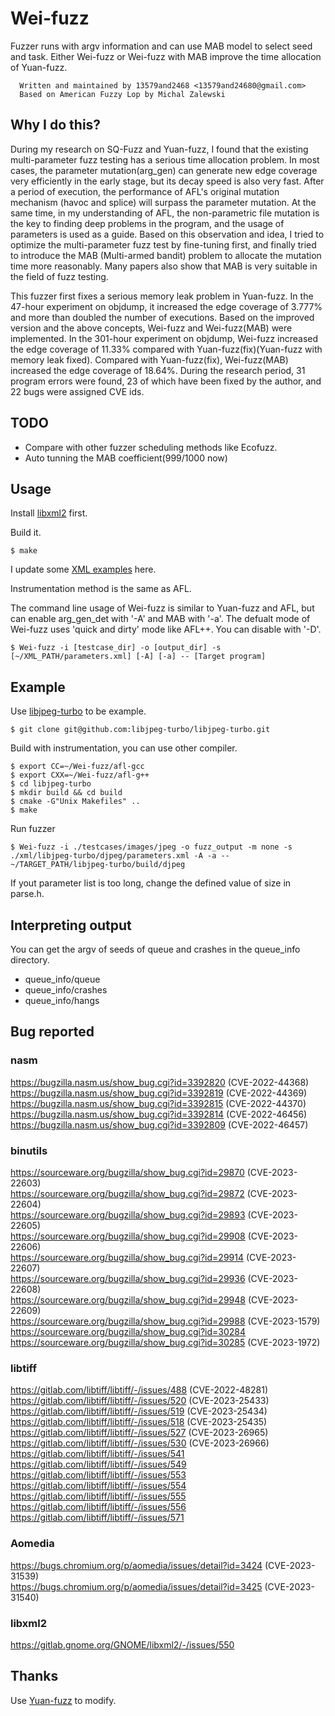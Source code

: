 # Wei-fuzz
Fuzzer runs with argv information and can use MAB model to select seed and task.
Either Wei-fuzz or Wei-fuzz with MAB improve the time allocation of Yuan-fuzz. 

```
  Written and maintained by 13579and2468 <13579and24680@gmail.com>
  Based on American Fuzzy Lop by Michal Zalewski
```

## Why I do this?
During my research on SQ-Fuzz and Yuan-fuzz, I found that the existing multi-parameter fuzz testing has a serious time allocation problem. In most cases, the parameter mutation(arg_gen) can generate new edge coverage very efficiently in the early stage, but its decay speed is also very fast. After a period of execution, the performance of AFL's original mutation mechanism (havoc and splice) will surpass the parameter mutation. At the same time, in my understanding of AFL, the non-parametric file mutation is the key to finding deep problems in the program, and the usage of parameters is used as a guide. Based on this observation and idea, I tried to optimize the multi-parameter fuzz test by fine-tuning first, and finally tried to introduce the MAB (Multi-armed bandit) problem to allocate the mutation time more reasonably. Many papers also show that MAB is very suitable in the field of fuzz testing.

This fuzzer first fixes a serious memory leak problem in Yuan-fuzz. In the 47-hour experiment on objdump, it increased the edge coverage of 3.777% and more than doubled the number of executions. Based on the improved version and the above concepts, Wei-fuzz and Wei-fuzz(MAB) were implemented. In the 301-hour experiment on objdump, Wei-fuzz increased the edge coverage of 11.33% compared with Yuan-fuzz(fix)(Yuan-fuzz with memory leak fixed). Compared with Yuan-fuzz(fix), Wei-fuzz(MAB) increased the edge coverage of 18.64%. During the research period, 31 program errors were found, 23 of which have been fixed by the author, and 22 bugs were assigned CVE ids.


## TODO
- Compare with other fuzzer scheduling methods like Ecofuzz.
- Auto tunning the MAB coefficient(999/1000 now) 

## Usage
Install [libxml2](http://xmlsoft.org/downloads.html) first.

Build it.
```
$ make
```

I update some [XML examples](https://github.com/13579and2468/Wei-fuzz/tree/main/xml) here.

Instrumentation method is the same as AFL.

The command line usage of Wei-fuzz is similar to Yuan-fuzz and AFL, but can enable arg_gen_det with '-A' and MAB with '-a'.
The defualt mode of Wei-fuzz uses 'quick and dirty' mode like AFL++. You can disable with '-D'.
```
$ Wei-fuzz -i [testcase_dir] -o [output_dir] -s [~/XML_PATH/parameters.xml] [-A] [-a] -- [Target program]
```

## Example
Use [libjpeg-turbo](https://github.com/libjpeg-turbo/libjpeg-turbo) to be example.
```
$ git clone git@github.com:libjpeg-turbo/libjpeg-turbo.git
```
Build with instrumentation, you can use other compiler.
```
$ export CC=~/Wei-fuzz/afl-gcc                                       
$ export CXX=~/Wei-fuzz/afl-g++
$ cd libjpeg-turbo
$ mkdir build && cd build
$ cmake -G"Unix Makefiles" ..
$ make
```

Run fuzzer
``` 
$ Wei-fuzz -i ./testcases/images/jpeg -o fuzz_output -m none -s ./xml/libjpeg-turbo/djpeg/parameters.xml -A -a -- ~/TARGET_PATH/libjpeg-turbo/build/djpeg
```

If yout parameter list is too long, change the defined value of size in parse.h.

## Interpreting output
You can get the argv of seeds of queue and crashes in the queue_info directory.

- queue_info/queue
- queue_info/crashes
- queue_info/hangs

## Bug reported
### nasm
https://bugzilla.nasm.us/show_bug.cgi?id=3392820 (CVE-2022-44368) \
https://bugzilla.nasm.us/show_bug.cgi?id=3392819 (CVE-2022-44369) \
https://bugzilla.nasm.us/show_bug.cgi?id=3392815 (CVE-2022-44370) \
https://bugzilla.nasm.us/show_bug.cgi?id=3392814 (CVE-2022-46456) \
https://bugzilla.nasm.us/show_bug.cgi?id=3392809 (CVE-2022-46457) 
### binutils
https://sourceware.org/bugzilla/show_bug.cgi?id=29870 (CVE-2023-22603) \
https://sourceware.org/bugzilla/show_bug.cgi?id=29872 (CVE-2023-22604) \
https://sourceware.org/bugzilla/show_bug.cgi?id=29893 (CVE-2023-22605) \
https://sourceware.org/bugzilla/show_bug.cgi?id=29908 (CVE-2023-22606) \
https://sourceware.org/bugzilla/show_bug.cgi?id=29914 (CVE-2023-22607) \
https://sourceware.org/bugzilla/show_bug.cgi?id=29936 (CVE-2023-22608) \
https://sourceware.org/bugzilla/show_bug.cgi?id=29948 (CVE-2023-22609) \
https://sourceware.org/bugzilla/show_bug.cgi?id=29988 (CVE-2023-1579) \
https://sourceware.org/bugzilla/show_bug.cgi?id=30284 \
https://sourceware.org/bugzilla/show_bug.cgi?id=30285 (CVE-2023-1972) 
### libtiff
https://gitlab.com/libtiff/libtiff/-/issues/488 (CVE-2022-48281) \
https://gitlab.com/libtiff/libtiff/-/issues/520 (CVE-2023-25433) \
https://gitlab.com/libtiff/libtiff/-/issues/519 (CVE-2023-25434) \
https://gitlab.com/libtiff/libtiff/-/issues/518 (CVE-2023-25435) \
https://gitlab.com/libtiff/libtiff/-/issues/527 (CVE-2023-26965) \
https://gitlab.com/libtiff/libtiff/-/issues/530 (CVE-2023-26966) \
https://gitlab.com/libtiff/libtiff/-/issues/541 \
https://gitlab.com/libtiff/libtiff/-/issues/549 \
https://gitlab.com/libtiff/libtiff/-/issues/553 \
https://gitlab.com/libtiff/libtiff/-/issues/554 \
https://gitlab.com/libtiff/libtiff/-/issues/555 \
https://gitlab.com/libtiff/libtiff/-/issues/556 \
https://gitlab.com/libtiff/libtiff/-/issues/571 
### Aomedia
https://bugs.chromium.org/p/aomedia/issues/detail?id=3424 (CVE-2023-31539) \
https://bugs.chromium.org/p/aomedia/issues/detail?id=3425 (CVE-2023-31540) 
### libxml2
https://gitlab.gnome.org/GNOME/libxml2/-/issues/550 

## Thanks
Use [Yuan-fuzz](https://github.com/zodf0055980/Yuan-fuzz) to modify.
